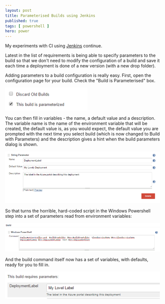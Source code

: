 ```yaml
---
layout: post
title: Parameterised Builds using Jenkins
published: true 
tags: [ powershell ]
hero: power
---
```


My experiments with CI using [Jenkins](https://jenkins-ci.org/) continue.

Latest in the list of requirements is being able to specify parameters to the build 
so that we don't need to modify the configuration of a build and save it each time 
a deployment is done of a new version (with a new drop folder).

Adding parameters to a build configuration is really easy. First, open the 
configuration page for your build. Check the "Build is Parameterised" box.

![checkbox](/img/posts/parameterised-builds-using-jenkins/build-is-parameterised.png)

You can then fill in variables - the name, a default value and a description. The 
variable name is the name of the environment variable that will be created, the 
default value is, as you would expect, the default value you are prompted with the 
next time you select build (which is now changed to Build with Parameters) and the 
description gives a hint when the build parameters dialog is shown.

![string](/img/posts/parameterised-builds-using-jenkins/string-parameter.png)

So that turns the horrible, hard-coded script in the Windows Powershell step into a 
set of parameters read from environment variables:

![script](/img/posts/parameterised-builds-using-jenkins/build-with-parameters.png)

And the build command itself now has a set of variables, with defaults, ready for 
you to fill in.

![build](/img/posts/parameterised-builds-using-jenkins/build-parameter.png)



